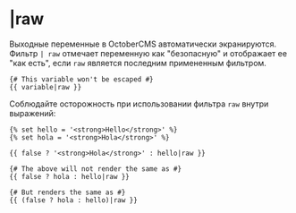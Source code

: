 # |raw

Выходные переменные в OctoberCMS автоматически экранируются. Фильтр `| raw` отмечает переменную как "безопасную" и отображает ее "как есть", если `raw` является последним примененным фильтром.

    {# This variable won't be escaped #}
    {{ variable|raw }}

Соблюдайте осторожность при использовании фильтра `raw` внутри выражений:

    {% set hello = '<strong>Hello</strong>' %}
    {% set hola = '<strong>Hola</strong>' %}

    {{ false ? '<strong>Hola</strong>' : hello|raw }}

    {# The above will not render the same as #}
    {{ false ? hola : hello|raw }}

    {# But renders the same as #}
    {{ (false ? hola : hello)|raw }}
